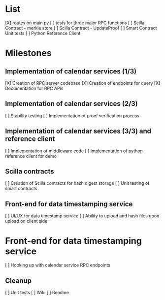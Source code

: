 # List
[X] routes on main.py
[ ] tests for three major RPC functions
[ ] Scilla Contract - merkle store
[ ] Scilla Contract - UpdateProof
[ ] Smart Contract Unit tests
[ ] Python Reference Client


# Milestones
## Implementation of calendar services (1/3)
[X] Creation of RPC server codebase
[X] Creation of endpoints for query
[X] Documentation for RPC APIs

## Implementation of calendar services (2/3)
[ ] Stability testing
[ ] Implementation of proof verification process 

## Implementation of calendar services (3/3) and reference client
[ ] Implementation of middleware code
[ ] Implementation of python reference client for demo

## Scilla contracts
[ ] Creation of Scilla contracts for hash digest storage
[ ] Unit testing of smart contracts

## Front-end for data timestamping service
[ ] UI/UX for data timestamp service
[ ] Ability to upload and hash files upon upload on client side

# Front-end for data timestamping service
[ ] Hooking up with calendar service RPC endpoints




## Cleanup

[ ] Unit tests
[ ] Wiki
[ ] Readme
